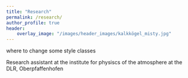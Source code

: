 ```yaml
---
title: "Research"
permalink: /research/
author_profile: true
header: 
    overlay_image: "/images/header_images/kalkkögel_misty.jpg"
---
```


where to change some style classes 
<!-- > _sass -> minimal_mistakes -> _archive -->
Research assistant at the institute for physiscs of the atmosphere at the DLR, Oberpfaffenhofen
